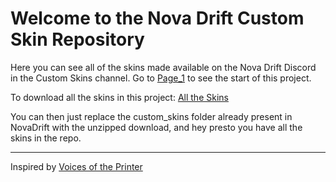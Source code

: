 # Welcome to the Nova Drift Custom Skin Repository

Here you can see all of the skins made available on the Nova Drift Discord in the Custom Skins channel.
Go to [Page_1](pages/Page_1.html) to see the start of this project.

To download all the skins in this project: <a href="https://github.com/areon546/nova-skins/raw/refs/heads/main/media/assets/custom_skins.zip" download="true">All the Skins</a>

You can then just replace the custom_skins folder already present in NovaDrift with the unzipped download, and hey presto you have all the skins in the repo.

---
Inspired by [Voices of the Printer](https://github.com/madrod228/voicesoftheprinter)
